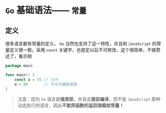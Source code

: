 # `Go` 基础语法—— `常量`

## 定义

很多语言都有常量的定义， `Go` 当然也支持了这一特性，并且和 `JavaScript` 的常量定义很一致，采用 `const` 关键字，也是定以后不可修改，这个很简单，不做赘述了，看示例

```go
package main

func main() {  
    const a = 55 // 允许
    a = 89       // 不允许重新赋值
}
```

> 注意：因为 `Go` 语言是**强类型**，并且会**提前编译**，而不是 `JavaScript` 那种动态执行的语言，因此**不能将函数的返回值赋给常量！**
